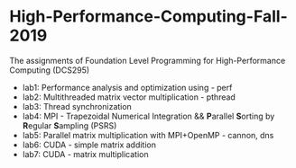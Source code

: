 # High-Performance-Computing-Fall-2019
The assignments of Foundation Level Programming for High-Performance Computing (DCS295)

- lab1: Performance analysis and optimization using - perf
- lab2: Multithreaded matrix vector multiplication - pthread
- lab3: Thread synchronization
- lab4: MPI - Trapezoidal Numerical Integration && **P**arallel **S**orting by **R**egular **S**ampling (PSRS)
- lab5: Parallel matrix multiplication with MPI+OpenMP - cannon, dns
- lab6: CUDA - simple matrix addition
- lab7: CUDA - matrix multiplication
